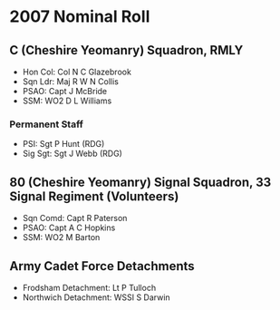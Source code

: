 # 2007 Nominal Roll

## C (Cheshire Yeomanry) Squadron, RMLY

* Hon Col: Col N C Glazebrook
* Sqn Ldr: Maj R W N Collis
* PSAO: Capt J McBride
* SSM: WO2 D L Williams

### Permanent Staff

* PSI: Sgt P Hunt (RDG)
* Sig Sgt: Sgt J Webb (RDG)

## 80 (Cheshire Yeomanry) Signal Squadron, 33 Signal Regiment (Volunteers)

* Sqn Comd: Capt R Paterson
* PSAO: Capt A C Hopkins
* SSM: WO2 M Barton

## Army Cadet Force Detachments

* Frodsham Detachment: Lt P Tulloch
* Northwich Detachment: WSSI S Darwin

